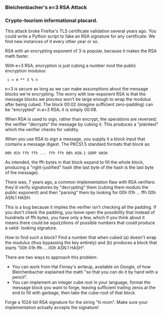 ### Bleichenbacher's e=3 RSA Attack

### Crypto-tourism informational placard.

This attack broke Firefox's TLS certificate validation several years ago. You
could write a Python script to fake an RSA signature for any certificate. We
find new instances of it every other year or so.

RSA with an encrypting exponent of 3 is popular, because it makes the RSA math
faster.

With e=3 RSA, encryption is just cubing a number mod the public encryption
modulus:

    
    
     c = m ** 3 % n

e=3 is secure as long as we can make assumptions about the message blocks
we're encrypting. The worry with low-exponent RSA is that the message blocks
we process won't be large enough to wrap the modulus after being cubed. The
block 00:02 (imagine sufficient zero-padding) can be "encrypted" in e=3 RSA;
it is simply 00:08.

When RSA is used to sign, rather than encrypt, the operations are reversed;
the verifier "decrypts" the message by cubing it. This produces a "plaintext"
which the verifier checks for validity.

When you use RSA to sign a message, you supply it a block input that contains
a message digest. The PKCS1.5 standard formats that block as:

    
    
    00h 01h ffh ffh ... ffh ffh 00h ASN.1 GOOP HASH

As intended, the ffh bytes in that block expand to fill the whole block,
producing a "right-justified" hash (the last byte of the hash is the last byte
of the message).

There was, 7 years ago, a common implementation flaw with RSA verifiers:
they'd verify signatures by "decrypting" them (cubing them modulo the public
exponent) and then "parsing" them by looking for 00h 01h ... ffh 00h ASN.1
HASH.

This is a bug because it implies the verifier isn't checking all the padding.
If you don't check the padding, you leave open the possibility that instead of
hundreds of ffh bytes, you have only a few, which if you think about it means
there could be squizzilions of possible numbers that could produce a valid-
looking signature.

How to find such a block? Find a number that when cubed (a) doesn't wrap the
modulus (thus bypassing the key entirely) and (b) produces a block that starts
"00h 01h ffh ... 00h ASN.1 HASH".

There are two ways to approach this problem:

  * You can work from Hal Finney's writeup, available on Google, of how Bleichenbacher explained the math "so that you can do it by hand with a pencil". 
  * You can implement an integer cube root in your language, format the message block you want to forge, leaving sufficient trailing zeros at the end to fill with garbage, then take the cube-root of that block. 

Forge a 1024-bit RSA signature for the string "hi mom". Make sure your
implementation actually accepts the signature!
